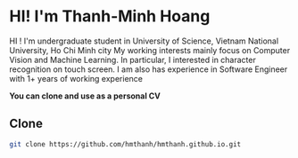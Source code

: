# HI! I'm Thanh-Minh Hoang
HI ! I'm undergraduate student in University of Science, Vietnam National University, Ho Chi Minh city
My working interests mainly focus on Computer Vision and Machine Learning.
In particular, I interested in character recognition on touch screen.
I am also has experience in Software Engineer with 1+ years of working experience

**You can clone and use as a personal CV**
## Clone 
```sh
git clone https://github.com/hmthanh/hmthanh.github.io.git
```
